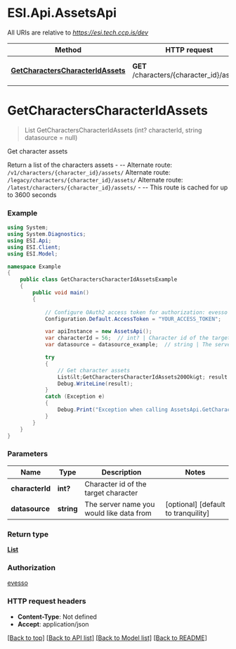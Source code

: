 # ESI.Api.AssetsApi

All URIs are relative to *https://esi.tech.ccp.is/dev*

Method | HTTP request | Description
------------- | ------------- | -------------
[**GetCharactersCharacterIdAssets**](AssetsApi.md#getcharacterscharacteridassets) | **GET** /characters/{character_id}/assets/ | Get character assets


<a name="getcharacterscharacteridassets"></a>
# **GetCharactersCharacterIdAssets**
> List<GetCharactersCharacterIdAssets200Ok> GetCharactersCharacterIdAssets (int? characterId, string datasource = null)

Get character assets

Return a list of the characters assets  - --  Alternate route: `/v1/characters/{character_id}/assets/`  Alternate route: `/legacy/characters/{character_id}/assets/`  Alternate route: `/latest/characters/{character_id}/assets/`   - --  This route is cached for up to 3600 seconds

### Example
```csharp
using System;
using System.Diagnostics;
using ESI.Api;
using ESI.Client;
using ESI.Model;

namespace Example
{
    public class GetCharactersCharacterIdAssetsExample
    {
        public void main()
        {
            
            // Configure OAuth2 access token for authorization: evesso
            Configuration.Default.AccessToken = "YOUR_ACCESS_TOKEN";

            var apiInstance = new AssetsApi();
            var characterId = 56;  // int? | Character id of the target character
            var datasource = datasource_example;  // string | The server name you would like data from (optional)  (default to tranquility)

            try
            {
                // Get character assets
                List&lt;GetCharactersCharacterIdAssets200Ok&gt; result = apiInstance.GetCharactersCharacterIdAssets(characterId, datasource);
                Debug.WriteLine(result);
            }
            catch (Exception e)
            {
                Debug.Print("Exception when calling AssetsApi.GetCharactersCharacterIdAssets: " + e.Message );
            }
        }
    }
}
```

### Parameters

Name | Type | Description  | Notes
------------- | ------------- | ------------- | -------------
 **characterId** | **int?**| Character id of the target character | 
 **datasource** | **string**| The server name you would like data from | [optional] [default to tranquility]

### Return type

[**List<GetCharactersCharacterIdAssets200Ok>**](GetCharactersCharacterIdAssets200Ok.md)

### Authorization

[evesso](../README.md#evesso)

### HTTP request headers

 - **Content-Type**: Not defined
 - **Accept**: application/json

[[Back to top]](#) [[Back to API list]](../README.md#documentation-for-api-endpoints) [[Back to Model list]](../README.md#documentation-for-models) [[Back to README]](../README.md)


